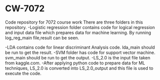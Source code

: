 # CW-7072
Code repository for 7072 course work
There are three folders in this repository.
 -Logistic regression folder contains code for logical regression 
  and input data file which prepares data for machine learning.
  By running log_reg_main file,result can be seen.

 -LDA contains code for linear discriminant Analysis code. lda_main should be run 
  to get the result.
 -SVM folder has code for support vector machine. 
  svm_main should be run to get the output.
 -LS_2.0 is the input file taken from kaggle.com.
 -After applying python code to prepare data for ML techniques,
  LS_2.0 is converted into LS_2.0_output and this file is used to execute the code.